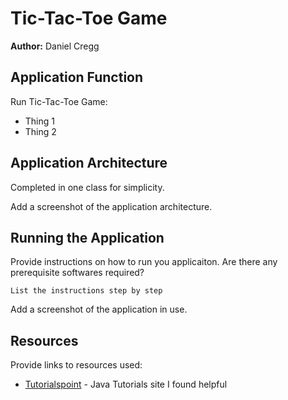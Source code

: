 # Tic-Tac-Toe Game
**Author:** Daniel Cregg

## Application Function
Run Tic-Tac-Toe Game:

* Thing 1
* Thing 2

## Application Architecture
Completed in one class for simplicity.

Add a screenshot of the application architecture.

## Running the Application
Provide instructions on how to run you applicaiton. Are there any prerequisite softwares required? 

```
List the instructions step by step
```

Add a screenshot of the application in use.

## Resources
Provide links to resources used:

* [Tutorialspoint](https://www.tutorialspoint.com/java/) - Java Tutorials site I found helpful
